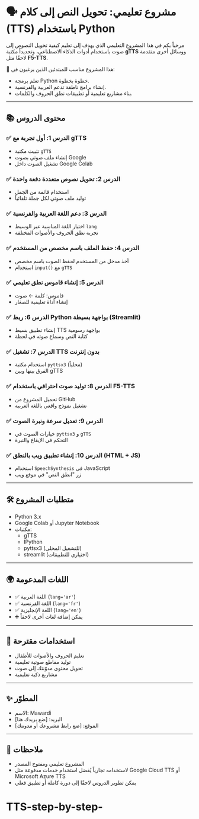 # 🗣️ مشروع تعليمي: تحويل النص إلى كلام (TTS) باستخدام Python

مرحباً بكم في هذا المشروع التعليمي الذي يهدف إلى تعليم كيفية تحويل النصوص إلى صوت باستخدام أدوات الذكاء الاصطناعي، وتحديداً مكتبة **gTTS** ووسائل أخرى متقدمة لاحقًا مثل **F5-TTS**.

📌 هذا المشروع مناسب للمبتدئين الذين يرغبون في:
- تعلم برمجة Python خطوة بخطوة.
- إنشاء برامج ناطقة تدعم العربية والفرنسية.
- بناء مشاريع تعليمية أو تطبيقات نطق الحروف والكلمات.

---

## 📚 محتوى الدروس

### ✅ الدرس 1: أول تجربة مع gTTS
- تثبيت مكتبة `gTTS`
- إنشاء ملف صوتي بصوت Google
- تشغيل الصوت داخل Google Colab

### ✅ الدرس 2: تحويل نصوص متعددة دفعة واحدة
- استخدام قائمة من الجمل
- توليد ملف صوتي لكل جملة تلقائياً

### ✅ الدرس 3: دعم اللغة العربية والفرنسية
- اختيار اللغة المناسبة عبر الوسيط `lang`
- تجربة نطق الحروف والأصوات المختلفة

### ✅ الدرس 4: حفظ الملف باسم مخصص من المستخدم
- أخذ مدخل من المستخدم لحفظ الصوت باسم مخصص
- استخدام `input()` مع `gTTS`

### ✅ الدرس 5: إنشاء قاموس نطق تعليمي
- قاموس: كلمة ← صوت
- إنشاء أداة تعليمية للصغار

### ✅ الدرس 6: ربط Python بواجهة بسيطة (Streamlit)
- إنشاء تطبيق بسيط TTS بواجهة رسومية
- كتابة النص وسماع صوته في لحظة

### ✅ الدرس 7: تشغيل TTS بدون إنترنت
- استخدام مكتبة `pyttsx3` (محلياً)
- الفرق بينها وبين gTTS

### ✅ الدرس 8: توليد صوت احترافي باستخدام F5-TTS
- تحميل المشروع من GitHub
- تشغيل نموذج واقعي باللغة العربية

### ✅ الدرس 9: تعديل سرعة ونبرة الصوت
- خيارات الصوت في `pyttsx3` و `gTTS`
- التحكم في الإيقاع والنبرة

### ✅ الدرس 10: إنشاء تطبيق ويب بالنطق (HTML + JS)
- استخدام `SpeechSynthesis` في JavaScript
- زر "انطق النص" في موقع ويب

---

## 🛠️ متطلبات المشروع

- Python 3.x
- Google Colab أو Jupyter Notebook
- مكتبات:
  - gTTS
  - IPython
  - pyttsx3 (للتشغيل المحلي)
  - streamlit (اختياري للتطبيقات)

---

## 🌍 اللغات المدعومة

- ✅ اللغة العربية (`lang='ar'`)
- ✅ اللغة الفرنسية (`lang='fr'`)
- ✅ اللغة الإنجليزية (`lang='en'`)
- ➕ يمكن إضافة لغات أخرى لاحقاً

---

## 🧠 استخدامات مقترحة

- تعليم الحروف والأصوات للأطفال
- توليد مقاطع صوتية تعليمية
- تحويل محتوى مدوّنتك إلى صوت
- مشاريع ذكية تعليمية

---

## ✨ المطوّر

- الاسم: Mawardi  
- البريد: [ضع بريدك هنا]  
- الموقع: [ضع رابط مشروعك أو مدونتك]

---

## 📌 ملاحظات

- المشروع تعليمي ومفتوح المصدر
- لاستخدامه تجارياً يُفضل استخدام خدمات مدفوعة مثل Google Cloud TTS أو Microsoft Azure TTS
- يمكن تطوير الدروس لاحقًا إلى دورة كاملة أو تطبيق فعلي

# TTS-step-by-step-
